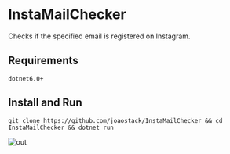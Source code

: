 # InstaMailChecker
Checks if the specified email is registered on Instagram.

## Requirements
```
dotnet6.0+
```

## Install and Run
```
git clone https://github.com/joaostack/InstaMailChecker && cd InstaMailChecker && dotnet run
```

![out](https://github.com/user-attachments/assets/3ef065c6-11f3-4c93-bc58-47f668c4c066)

